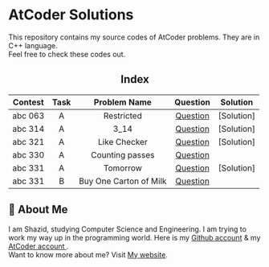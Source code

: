 # AtCoder Solutions

This repository contains my source codes of AtCoder problems. They are in C++ language.  
Feel free to check these codes out.

<div align="center">

## Index 

| Contest | Task | Problem Name | Question | Solution |
| :-----: |:----:| :----------: | :------: | :------: |
| abc 063 | A | Restricted | [Question](https://atcoder.jp/contests/abc063/tasks/abc063_a) | [Solution]
| abc 314 | A | 3_14 | [Question](https://atcoder.jp/contests/abc314/tasks/abc314_a) | [Solution]
| abc 321 | A | Like Checker | [Question](https://atcoder.jp/contests/abc321/tasks/abc321_a) | [Solution]
| abc 330 | A | Counting passes | [Question](https://atcoder.jp/contests/abc330/tasks/abc330_a)| 
| abc 331 |  A | Tomorrow | [Question](https://atcoder.jp/contests/abc331/tasks/abc331_a) | [Solution]
| abc 331 | B | Buy One Carton of Milk | [Question](https://atcoder.jp/contests/abc331/tasks/abc331_b) |  
</div>

## 🚀 About Me

I am Shazid, studying Computer Science and Engineering. I am trying to work my way up in the programming world.
Here is my [Github account](https://github.com/ShazidMashrafi) & my [AtCoder account ](https://atcoder.jp/users/shazidmashrafi).  
Want to know more about me? Visit [My website](https://shazidmashrafi.com).
